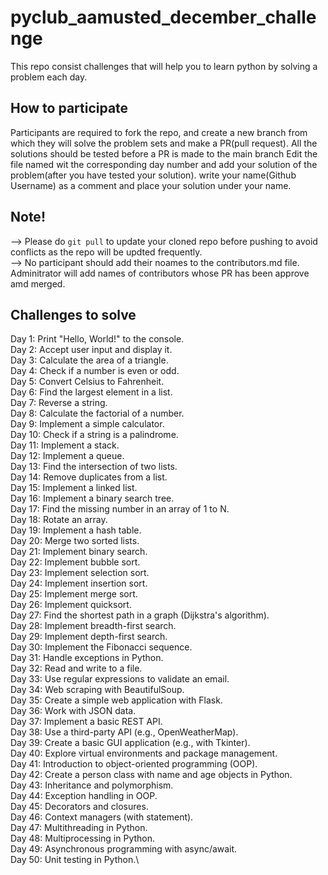 # pyclub_aamusted_december_challenge
This repo consist challenges that will help you to learn python by solving a problem each day.

## How to participate
Participants are required to fork the repo, and create a new branch from which they will solve the problem sets and make a PR(pull request). 
All the solutions should be tested before a PR is made to the main branch
Edit the file named wit the corresponding day number and add your solution of the problem(after you have tested your solution).
write your name(Github Username) as a comment and place your solution under your name.


## Note!
--> Please do ```git pull``` to update your cloned repo before pushing to avoid conflicts as the repo will be updted frequently. \
--> No participant should add their noames to the contributors.md file. Adminitrator will add names of contributors whose PR has been approve amd merged.

## Challenges to solve

Day 1: Print "Hello, World!" to the console.\
Day 2: Accept user input and display it.\
Day 3: Calculate the area of a triangle.\
Day 4: Check if a number is even or odd.\
Day 5: Convert Celsius to Fahrenheit.\
Day 6: Find the largest element in a list.\
Day 7: Reverse a string.\
Day 8: Calculate the factorial of a number.\
Day 9: Implement a simple calculator.\
Day 10: Check if a string is a palindrome.\
Day 11: Implement a stack.\
Day 12: Implement a queue.\
Day 13: Find the intersection of two lists.\
Day 14: Remove duplicates from a list.\
Day 15: Implement a linked list.\
Day 16: Implement a binary search tree.\
Day 17: Find the missing number in an array of 1 to N.\
Day 18: Rotate an array.\
Day 19: Implement a hash table.\
Day 20: Merge two sorted lists.\
Day 21: Implement binary search.\
Day 22: Implement bubble sort.\
Day 23: Implement selection sort.\
Day 24: Implement insertion sort.\
Day 25: Implement merge sort.\
Day 26: Implement quicksort.\
Day 27: Find the shortest path in a graph (Dijkstra's algorithm).\
Day 28: Implement breadth-first search.\
Day 29: Implement depth-first search.\
Day 30: Implement the Fibonacci sequence.\
Day 31: Handle exceptions in Python.\
Day 32: Read and write to a file.\
Day 33: Use regular expressions to validate an email.\
Day 34: Web scraping with BeautifulSoup.\
Day 35: Create a simple web application with Flask.\
Day 36: Work with JSON data.\
Day 37: Implement a basic REST API.\
Day 38: Use a third-party API (e.g., OpenWeatherMap).\
Day 39: Create a basic GUI application (e.g., with Tkinter).\
Day 40: Explore virtual environments and package management.\
Day 41: Introduction to object-oriented programming (OOP).\
Day 42: Create a person class with name and age objects in Python.\
Day 43: Inheritance and polymorphism.\
Day 44: Exception handling in OOP.\
Day 45: Decorators and closures.\
Day 46: Context managers (with statement).\
Day 47: Multithreading in Python.\
Day 48: Multiprocessing in Python.\
Day 49: Asynchronous programming with async/await.\
Day 50: Unit testing in Python.\

